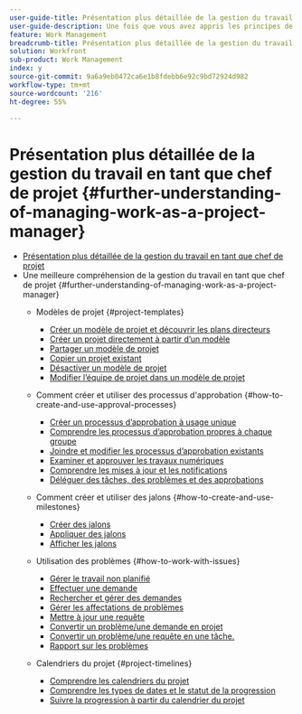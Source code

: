 ```yaml
---
user-guide-title: Présentation plus détaillée de la gestion du travail en tant que chef de projet
user-guide-description: Une fois que vous avez appris les principes de base de la création, de la planification et de la gestion des projets, vous devez savoir plus pour tirer le meilleur parti de Workfront.
feature: Work Management
breadcrumb-title: Présentation plus détaillée de la gestion du travail en tant que chef de projet
solution: Workfront
sub-product: Work Management
index: y
source-git-commit: 9a6a9eb0472ca6e1b8fdebb6e92c9bd72924d982
workflow-type: tm+mt
source-wordcount: '216'
ht-degree: 55%

---
```




# Présentation plus détaillée de la gestion du travail en tant que chef de projet {#further-understanding-of-managing-work-as-a-project-manager}

+ [Présentation plus détaillée de la gestion du travail en tant que chef de projet](overview.md)
+ Une meilleure compréhension de la gestion du travail en tant que chef de projet {#further-understanding-of-managing-work-as-a-project-manager}
   + Modèles de projet {#project-templates}
      + [Créer un modèle de projet et découvrir les plans directeurs](create-a-project-template.md)
      + [Créer un projet directement à partir d’un modèle](create-a-project-directly-from-a-template.md)
      + [Partager un modèle de projet](share-a-project-template.md)
      + [Copier un projet existant](copy-an-existing-project.md)
      + [Désactiver un modèle de projet](deactivate-a-project-template.md)
      + [Modifier l’équipe de projet dans un modèle de projet](edit-the-project-team-in-a-project-template.md)

   + Comment créer et utiliser des processus d&#39;approbation {#how-to-create-and-use-approval-processes}
      + [Créer un processus d’approbation à usage unique](create-a-single-use-approval-process.md)
      + [Comprendre les processus d’approbation propres à chaque groupe](group-specific-approval-processes.md)
      + [Joindre et modifier les processus d’approbation existants](attach-and-edit-existing-approval-processes.md)
      + [Examiner et approuver les travaux numériques](review-and-approve-digital-work.md)
      + [Comprendre les mises à jour et les notifications](understand-updates-and-notifications.md)
      + [Déléguer des tâches, des problèmes et des approbations](delegate-approvals.md)

   + Comment créer et utiliser des jalons {#how-to-create-and-use-milestones}
      + [Créer des jalons](creating-milestones.md)
      + [Appliquer des jalons](apply-milestones.md)
      + [Afficher les jalons](view-milestones.md)

   + Utilisation des problèmes {#how-to-work-with-issues}
      + [Gérer le travail non planifié](handle-unplanned-work.md)
      + [Effectuer une demande](make-a-request.md)
      + [Rechercher et gérer des demandes](find-requests.md)
      + [Gérer les affectations de problèmes](manage-issue-assignments.md)
      + [Mettre à jour une requête](update-a-request.md)
      + [Convertir un problème/une demande en projet](create-a-project-from-a-request.md)
      + [Convertir un problème/une requête en une tâche.](convert-issues-to-other-work-items.md)
      + [Rapport sur les problèmes](report-on-issues.md)

   + Calendriers du projet {#project-timelines}
      + [Comprendre les calendriers du projet](understand-project-timelines.md)
      + [Comprendre les types de dates et le statut de la progression](understand-task-dates-and-progress-status.md)
      + [Suivre la progression à partir du calendrier du projet](track-work-progress-from-the-project-timeline.md)


